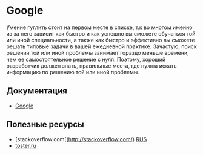 # Google
Умение гуглить стоит на первом месте в списке, т.к во многом именно из за него зависит как быстро и как успешно вы сможете обучаться той или иной специальности, а также как быстро и эффективно вы сможете решать типовые задачи в вашей ежедневной практике. Зачастую, поиск решения той или иной проблемы занимает гораздо меньше времени, чем ее самостоятельное решение с нуля. Поэтому, хороший разработчик должен знать, правильные места, где нужна искать информацию по решению той или иной проблемы.

## Документация
- [Google](https://support.google.com/websearch/answer/134479?hl=ru)

## Полезные ресурсы
- [stackoverflow.com[(http://stackoverflow.com/) [RUS](http://ru.stackoverflow.com/)
- [toster.ru](https://toster.ru/)